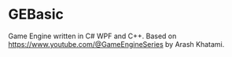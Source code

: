 # GEBasic

Game Engine written in C# WPF and C++.
Based on https://www.youtube.com/@GameEngineSeries by Arash Khatami.
